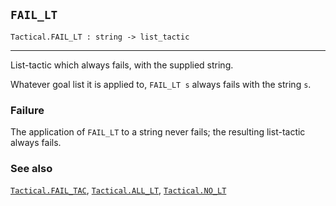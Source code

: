 ## `FAIL_LT`

``` hol4
Tactical.FAIL_LT : string -> list_tactic
```

------------------------------------------------------------------------

List-tactic which always fails, with the supplied string.

Whatever goal list it is applied to, `FAIL_LT s` always fails with the
string `s`.

### Failure

The application of `FAIL_LT` to a string never fails; the resulting
list-tactic always fails.

### See also

[`Tactical.FAIL_TAC`](#Tactical.FAIL_TAC),
[`Tactical.ALL_LT`](#Tactical.ALL_LT),
[`Tactical.NO_LT`](#Tactical.NO_LT)
